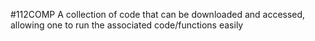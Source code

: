 #112COMP 
A collection of code that can be downloaded and accessed, allowing one to run the associated code/functions easily